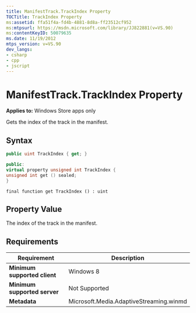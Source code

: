```yaml
---
title: ManifestTrack.TrackIndex Property
TOCTitle: TrackIndex Property
ms:assetid: ffa51f4a-fd4b-4881-8d8a-ff23512cf952
ms:mtpsurl: https://msdn.microsoft.com/library/JJ822881(v=VS.90)
ms:contentKeyID: 50079635
ms.date: 11/19/2012
mtps_version: v=VS.90
dev_langs:
- csharp
- cpp
- jscript
---
```


# ManifestTrack.TrackIndex Property

**Applies to:** Windows Store apps only

Gets the index of the track in the manifest.

## Syntax

```csharp
public uint TrackIndex { get; }
```

```cpp
public:
virtual property unsigned int TrackIndex {
unsigned int get () sealed;
}
```

```jscript
final function get TrackIndex () : uint
```

## Property Value

The index of the track in the manifest.

## Requirements

|Requirement|Description|
|--- |--- |
|**Minimum supported client**|Windows 8|
|**Minimum supported server**|Not Supported|
|**Metadata**|Microsoft.Media.AdaptiveStreaming.winmd|
